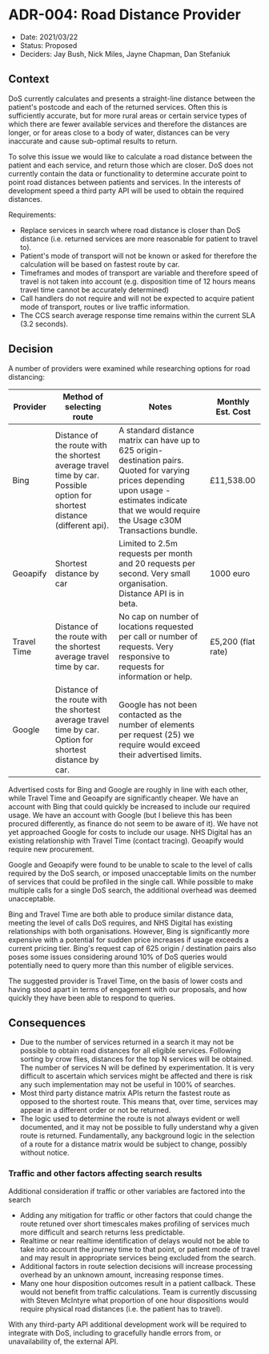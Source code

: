 # ADR-004: Road Distance Provider

* Date: 2021/03/22
* Status: Proposed
* Deciders: Jay Bush, Nick Miles, Jayne Chapman, Dan Stefaniuk

## Context

DoS currently calculates and presents a straight-line distance between the patient's postcode and each of the returned services. Often this is sufficiently accurate, but for more rural areas or certain service types of which there are fewer available services and therefore the distances are longer, or for areas close to a body of water, distances can be very inaccurate and cause sub-optimal results to return.

To solve this issue we would like to calculate a road distance between the patient and each service, and return those which are closer. DoS does not currently contain the data or functionality to determine accurate point to point road distances between patients and services. In the interests of development speed a third party API will be used to obtain the required distances.

Requirements:

- Replace services in search where road distance is closer than DoS distance (i.e. returned services are more reasonable for patient to travel to).
- Patient's mode of transport will not be known or asked for therefore the calculation will be based on fastest route by car.
- Timeframes and modes of transport are variable and therefore speed of travel is not taken into account (e.g. disposition time of 12 hours means travel time cannot be accurately determined)
- Call handlers do not require and will not be expected to acquire patient mode of transport, routes or live traffic information.
- The CCS search average response time remains within the current SLA (3.2 seconds).

## Decision

A number of providers were examined while researching options for road distancing:

| Provider    | Method of selecting route                                                                                                  | Notes                                                                                                                                                                                                 | Monthly Est. Cost  |
| ----------- | -------------------------------------------------------------------------------------------------------------------------- | ----------------------------------------------------------------------------------------------------------------------------------------------------------------------------------------------------- | ------------------ |
| Bing        | Distance of the route with the shortest average travel time by car. Possible option for shortest distance (different api). | A standard distance matrix can have up to 625 origin-destination pairs. Quoted for varying prices depending upon usage - estimates indicate that we would require the Usage c30M Transactions bundle. | £11,538.00         |
| Geoapify    | Shortest distance by car                                                                                                   | Limited to 2.5m requests per month and 20 requests per second. Very small organisation. Distance API is in beta.                                                                                      | 1000 euro          |
| Travel Time | Distance of the route with the shortest average travel time by car.                                                        | No cap on number of locations requested per call or number of requests. Very responsive to requests for information or help.                                                                          | £5,200 (flat rate) |
| Google      | Distance of the route with the shortest average travel time by car. Option for shortest distance by car.                   | Google has not been contacted as the number of elements per request (25) we require would exceed their advertised limits.                                                                             |                    |

Advertised costs for Bing and Google are roughly in line with each other, while Travel Time and Geoapify are significantly cheaper. We have an account with Bing that could quickly be increased to include our required usage. We have an account with Google (but I believe this has been procured differently, as finance do not seem to be aware of it). We have not yet approached Google for costs to include our usage. NHS Digital has an existing relationship with Travel Time (contact tracing). Geoapify would require new procurement.

Google and Geoapify were found to be unable to scale to the level of calls required by the DoS search, or imposed unacceptable limits on the number of services that could be profiled in the single call. While possible to make multiple calls for a single DoS search, the additional overhead was deemed unacceptable.

Bing and Travel Time are both able to produce similar distance data, meeting the level of calls DoS requires, and NHS Digital has existing relationships with both organisations. However, Bing is significantly more expensive with a potential for sudden price increases if usage exceeds a current pricing tier. Bing's request cap of 625 origin / destination pairs also poses some issues considering around 10% of DoS queries would potentially need to query more than this number of eligible services.

The suggested provider is Travel Time, on the basis of lower costs and having stood apart in terms of engagement with our proposals, and how quickly they have been able to respond to queries.

## Consequences

- Due to the number of services returned in a search it may not be possible to obtain road distances for all eligible services. Following sorting by crow flies, distances for the top N services will be obtained. The number of services N will be defined by experimentation. It is very difficult to ascertain which services might be affected and there is risk any such implementation may not be useful in 100% of searches.
- Most third party distance matrix APIs return the fastest route as opposed to the shortest route. This means that, over time, services may appear in a different order or not be returned.
- The logic used to determine the route is not always evident or well documented, and it may not be possible to fully understand why a given route is returned. Fundamentally, any background logic in the selection of a route for a distance matrix would be subject to change, possibly without notice.

### Traffic and other factors affecting search results

Additional consideration if traffic or other variables are factored into the search

- Adding any mitigation for traffic or other factors that could change the route retuned over short timescales makes profiling of services much more difficult and search returns less predictable.
- Realtime or near realtime identification of delays would not be able to take into account the journey time to that point, or patient mode of travel and may result in appropriate services being excluded from the search.
- Additional factors in route selection decisions will increase processing overhead by an unknown amount, increasing response times.
- Many one hour disposition outcomes result in a patient callback. These would not benefit from traffic calculations. Team is currently discussing with Steven McIntyre what proportion of one hour dispositions would require physical road distances (i.e. the patient has to travel).

With any third-party API additional development work will be required to integrate with DoS, including to gracefully handle errors from, or unavailability of, the external API.
